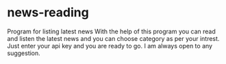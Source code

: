 # news-reading
Program for listing latest news
With the help of this program you can read and listen the latest news and you can choose category as per your intrest. Just enter your api key and you are ready to go.
I am always open to any suggestion.
